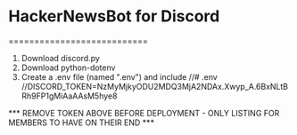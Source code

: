 # HackerNewsBot for Discord

===========================
1. Download discord.py
2. Download python-dotenv
3. Create a .env file (named ".env") and include 
  //# .env
  //DISCORD_TOKEN=NzMyMjkyODU2MDQ3MjA2NDAx.Xwyp_A.6BxNLtBRh9FP1gMiAaAAsM5hye8
  
  *** REMOVE TOKEN ABOVE BEFORE DEPLOYMENT - ONLY LISTING FOR MEMBERS TO HAVE ON THEIR END ***
